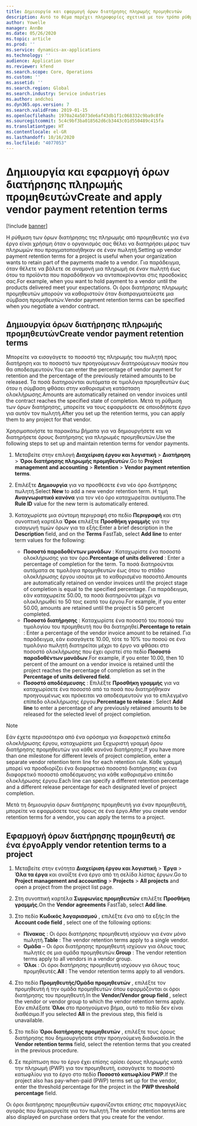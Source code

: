 ```yaml
---
title: Δημιουργία και εφαρμογή όρων διατήρησης πληρωμής προμηθευτών
description: Αυτό το θέμα παρέχει πληροφορίες σχετικά με τον τρόπο ρύθμισης και διατήρησης των όρων διατήρησης για πληρωμές προμηθευτών.
author: Yowelle
manager: AnnBe
ms.date: 05/26/2020
ms.topic: article
ms.prod: ''
ms.service: dynamics-ax-applications
ms.technology: ''
audience: Application User
ms.reviewer: kfend
ms.search.scope: Core, Operations
ms.custom: ''
ms.assetid: ''
ms.search.region: Global
ms.search.industry: Service industries
ms.author: andchoi
ms.dyn365.ops.version: 7
ms.search.validFrom: 2019-01-15
ms.openlocfilehash: 1970a24a5073de6af43db1f1c068332c9ba9c8fe
ms.sourcegitcommit: 5c4c9bf3ba018562d6cb3443c01d550489c415fa
ms.translationtype: HT
ms.contentlocale: el-GR
ms.lasthandoff: 10/16/2020
ms.locfileid: "4077053"
---
```

# <a name="create-and-apply-vendor-payment-retention-terms"></a><span data-ttu-id="c78ea-103">Δημιουργία και εφαρμογή όρων διατήρησης πληρωμής προμηθευτών</span><span class="sxs-lookup"><span data-stu-id="c78ea-103">Create and apply vendor payment retention terms</span></span>

[!include [banner](../includes/banner.md)] 

<span data-ttu-id="c78ea-104">Η ρύθμιση των όρων διατήρησης της πληρωμής από προμηθευτές για ένα έργο είναι χρήσιμη όταν ο οργανισμός σας θέλει να διατηρήσει μέρος των πληρωμών που πραγματοποιήθηκαν σε έναν πωλητή.</span><span class="sxs-lookup"><span data-stu-id="c78ea-104">Setting up vendor payment retention terms for a project is useful when your organization wants to retain part of the payments made to a vendor.</span></span> <span data-ttu-id="c78ea-105">Για παράδειγμα, όταν θέλετε να βάλετε σε αναμονή μια πληρωμή σε έναν πωλητή έως ότου τα προϊόντα που παραδόθηκαν να ανταποκρίνονται στις προσδοκίες σας.</span><span class="sxs-lookup"><span data-stu-id="c78ea-105">For example, when you want to hold payment to a vendor until the products delivered meet your expectations.</span></span> <span data-ttu-id="c78ea-106">Οι όροι διατήρησης πληρωμής προμηθευτών μπορούν να καθοριστούν όταν διαπραγματεύεστε μια σύμβαση προμηθευτών.</span><span class="sxs-lookup"><span data-stu-id="c78ea-106">Vendor payment retention terms can be specified when you negotiate a vendor contract.</span></span>

## <a name="create-vendor-payment-retention-terms"></a><span data-ttu-id="c78ea-107">Δημιουργία όρων διατήρησης πληρωμής προμηθευτών</span><span class="sxs-lookup"><span data-stu-id="c78ea-107">Create vendor payment retention terms</span></span>

<span data-ttu-id="c78ea-108">Μπορείτε να εισαγάγετε το ποσοστό της πληρωμής του πωλητή προς διατήρηση και το ποσοστό των προηγούμενων διατηρούμενων ποσών που θα αποδεσμευτούν.</span><span class="sxs-lookup"><span data-stu-id="c78ea-108">You can enter the percentage of vendor payment for retention and the percentage of the previously retained amounts to be released.</span></span> <span data-ttu-id="c78ea-109">Τα ποσά διατηρούνται αυτόματα σε τιμολόγια προμηθευτών έως ότου η σύμβαση φθάσει στην καθορισμένη κατάσταση ολοκλήρωσης.</span><span class="sxs-lookup"><span data-stu-id="c78ea-109">Amounts are automatically retained on vendor invoices until the contract reaches the specified state of completion.</span></span> <span data-ttu-id="c78ea-110">Μετά τη ρύθμιση των όρων διατήρησης, μπορείτε να τους εφαρμόσετε σε οποιοδήποτε έργο για αυτόν τον πωλητή.</span><span class="sxs-lookup"><span data-stu-id="c78ea-110">After you set up the retention terms, you can apply them to any project for that vendor.</span></span>

<span data-ttu-id="c78ea-111">Χρησιμοποιήστε τα παρακάτω βήματα για να δημιουργήσετε και να διατηρήσετε όρους διατήρησης για πληρωμές προμηθευτών.</span><span class="sxs-lookup"><span data-stu-id="c78ea-111">Use the following steps to set up and maintain retention terms for vendor payments.</span></span> 

1. <span data-ttu-id="c78ea-112">Μεταβείτε στην επιλογή **Διαχείριση έργου και λογιστική** > **Διατήρηση** > **Όροι διατήρησης πληρωμής προμηθευτών**.</span><span class="sxs-lookup"><span data-stu-id="c78ea-112">Go to **Project management and accounting** > **Retention** > **Vendor payment retention terms**.</span></span>
2. <span data-ttu-id="c78ea-113">Επιλέξτε **Δημιουργία** για να προσθέσετε ένα νέο όρο διατήρησης πωλητή.</span><span class="sxs-lookup"><span data-stu-id="c78ea-113">Select **New** to add a new vendor retention term.</span></span> <span data-ttu-id="c78ea-114">Η τιμή **Αναγνωριστικό κανόνα** για τον νέο όρο καταχωρείται αυτόματα.</span><span class="sxs-lookup"><span data-stu-id="c78ea-114">The **Rule ID** value for the new term is automatically entered.</span></span> 
3. <span data-ttu-id="c78ea-115">Καταχωρίστε μια σύντομη περιγραφή στο πεδίο **Περιγραφή** και στη συνοπτική καρτέλα **Όροι** επιλέξτε **Προσθήκη γραμμής** για την εισαγωγή τιμών όρων για τα εξής:</span><span class="sxs-lookup"><span data-stu-id="c78ea-115">Enter a brief description in the **Description** field, and on the **Terms** FastTab, select **Add line** to enter term values for the following:</span></span>

   - <span data-ttu-id="c78ea-116">**Ποσοστό παραδοθέντων μονάδων** : Καταχωρίστε ένα ποσοστό ολοκλήρωσης για τον όρο.</span><span class="sxs-lookup"><span data-stu-id="c78ea-116">**Percentage of units delivered** : Enter a percentage of completion for the term.</span></span> <span data-ttu-id="c78ea-117">Τα ποσά διατηρούνται αυτόματα σε τιμολόγια προμηθευτών έως ότου το στάδιο ολοκλήρωσης έργου ισούται με το καθορισμένο ποσοστό.</span><span class="sxs-lookup"><span data-stu-id="c78ea-117">Amounts are automatically retained on vendor invoices until the project stage of completion is equal to the specified percentage.</span></span> <span data-ttu-id="c78ea-118">Για παράδειγμα, εάν καταχωρείτε 50.00, τα ποσά διατηρούνται μέχρι να ολοκληρωθεί το 50 τοις εκατό του έργου.</span><span class="sxs-lookup"><span data-stu-id="c78ea-118">For example, if you enter 50.00, amounts are retained until the project is 50 percent completed.</span></span>
   - <span data-ttu-id="c78ea-119">**Ποσοστό διατήρησης** : Καταχωρίστε ένα ποσοστό του ποσού του τιμολογίου του προμηθευτή που θα διατηρηθεί.</span><span class="sxs-lookup"><span data-stu-id="c78ea-119">**Percentage to retain** : Enter a percentage of the vendor invoice amount to be retained.</span></span> <span data-ttu-id="c78ea-120">Για παράδειγμα, εάν εισαγάγετε 10.00, τότε το 10% του ποσού σε ένα τιμολόγιο πωλητή διατηρείται μέχρι το έργο να φθάσει στο ποσοστό ολοκλήρωσης που έχει οριστεί στο πεδίο **Ποσοστό παραδοθέντων μονάδων**.</span><span class="sxs-lookup"><span data-stu-id="c78ea-120">For example, if you enter 10.00, then 10 percent of the amount on a vendor invoice is retained until the project reaches the percentage of completion as set in the **Percentage of units delivered field**.</span></span>
   - <span data-ttu-id="c78ea-121">**Ποσοστό αποδέσμευσης** : Επιλέξτε **Προσθήκη γραμμής** για να καταχωρίσετε ένα ποσοστό από τα ποσά που διατηρήθηκαν προηγουμένως και πρόκειται να αποδεσμευτούν για το επιλεγμένο επίπεδο ολοκλήρωσης έργου.</span><span class="sxs-lookup"><span data-stu-id="c78ea-121">**Percentage to release** : Select **Add line** to enter a percentage of any previously retained amounts to be released for the selected level of project completion.</span></span>

> [!NOTE]
> <span data-ttu-id="c78ea-122">Εάν έχετε περισσότερα από ένα ορόσημα για διαφορετικά επίπεδα ολοκλήρωσης έργου, καταχωρίστε μια ξεχωριστή γραμμή όρου διατήρησης προμηθευτών για κάθε κανόνα διατήρησης.</span><span class="sxs-lookup"><span data-stu-id="c78ea-122">If you have more than one milestone for different levels of project completion, enter a separate vendor retention term line for each retention rule.</span></span> <span data-ttu-id="c78ea-123">Κάθε γραμμή μπορεί να προσδιορίζει ένα διαφορετικό ποσοστό διατήρησης και ένα διαφορετικό ποσοστό αποδέσμευσης για κάθε καθορισμένο επίπεδο ολοκλήρωσης έργου.</span><span class="sxs-lookup"><span data-stu-id="c78ea-123">Each line can specify a different retention percentage and a different release percentage for each designated level of project completion.</span></span>

<span data-ttu-id="c78ea-124">Μετά τη δημιουργία όρων διατήρησης προμηθευτή για έναν προμηθευτή, μπορείτε να εφαρμόσετε τους όρους σε ένα έργο.</span><span class="sxs-lookup"><span data-stu-id="c78ea-124">After you create vendor retention terms for a vendor, you can apply the terms to a project.</span></span>

## <a name="apply-vendor-retention-terms-to-a-project"></a><span data-ttu-id="c78ea-125">Εφαρμογή όρων διατήρησης προμηθευτή σε ένα έργο</span><span class="sxs-lookup"><span data-stu-id="c78ea-125">Apply vendor retention terms to a project</span></span>

1. <span data-ttu-id="c78ea-126">Μεταβείτε στην ενότητα **Διαχείριση έργου και λογιστική** > **Έργα** > **Όλα τα έργα** και ανοίξτε ένα έργο από τη σελίδα λίστας έργων.</span><span class="sxs-lookup"><span data-stu-id="c78ea-126">Go to **Project management and accounting** > **Projects** > **All projects** and open a project from the project list page.</span></span>
2. <span data-ttu-id="c78ea-127">Στη συνοπτική καρτέλα **Συμφωνίες προμηθευτών** επιλέξτε **Προσθήκη γραμμής**.</span><span class="sxs-lookup"><span data-stu-id="c78ea-127">On the **Vendor agreements** FastTab, select **Add line**.</span></span>
3. <span data-ttu-id="c78ea-128">Στο πεδίο **Κωδικός λογαριασμού** , επιλέξτε ένα από τα εξής:</span><span class="sxs-lookup"><span data-stu-id="c78ea-128">In the **Account code field** , select one of the following options:</span></span> 

   - <span data-ttu-id="c78ea-129">**Πίνακας** : Οι όροι διατήρησης προμηθευτή ισχύουν για έναν μόνο πωλητή.</span><span class="sxs-lookup"><span data-stu-id="c78ea-129">**Table** : The vendor retention terms apply to a single vendor.</span></span>
   - <span data-ttu-id="c78ea-130">**Ομάδα** – Οι όροι διατήρησης προμηθευτή ισχύουν για όλους τους πωλητές σε μια ομάδα προμηθευτών.</span><span class="sxs-lookup"><span data-stu-id="c78ea-130">**Group** : The vendor retention terms apply to all vendors in a vendor group.</span></span>
   - <span data-ttu-id="c78ea-131">**Όλοι** : Οι όροι διατήρησης προμηθευτή ισχύουν για όλους τους προμηθευτές.</span><span class="sxs-lookup"><span data-stu-id="c78ea-131">**All** : The vendor retention terms apply to all vendors.</span></span>

4. <span data-ttu-id="c78ea-132">Στο πεδίο **Προμηθευτής/Ομάδα προμηθευτών** , επιλέξτε τον προμηθευτή ή την ομάδα προμηθευτών όπου εφαρμόζονται οι όροι διατήρησης του προμηθευτή.</span><span class="sxs-lookup"><span data-stu-id="c78ea-132">In the **Vendor/Vendor group field** , select the vendor or vendor group to which the vendor retention terms apply.</span></span> <span data-ttu-id="c78ea-133">Εάν επιλέξατε **Όλοι** στο προηγούμενο βήμα, αυτό το πεδίο δεν είναι διαθέσιμο.</span><span class="sxs-lookup"><span data-stu-id="c78ea-133">If you selected **All** in the previous step, this field is unavailable.</span></span>
5. <span data-ttu-id="c78ea-134">Στο πεδίο **Όροι διατήρησης προμηθευτών** , επιλέξτε τους όρους διατήρησης που δημιουργήσατε στην προηγούμενη διαδικασία.</span><span class="sxs-lookup"><span data-stu-id="c78ea-134">In the **Vendor retention terms** field, select the retention terms that you created in the previous procedure.</span></span>
6. <span data-ttu-id="c78ea-135">Σε περίπτωση που το έργο έχει επίσης ορίσει όρους πληρωμής κατά την πληρωμή (PWP) για τον προμηθευτή, εισαγάγετε το ποσοστό κατωφλίου για το έργο στο πεδίο **Ποσοστό κατωφλίου PWP**.</span><span class="sxs-lookup"><span data-stu-id="c78ea-135">If the project also has pay-when-paid (PWP) terms set up for the vendor, enter the threshold percentage for the project in the **PWP threshold percentage** field.</span></span>

<span data-ttu-id="c78ea-136">Οι όροι διατήρησης προμηθευτών εμφανίζονται επίσης στις παραγγελίες αγοράς που δημιουργείτε για τον πωλητή.</span><span class="sxs-lookup"><span data-stu-id="c78ea-136">The vendor retention terms are also displayed on purchase orders that you create for the vendor.</span></span>
